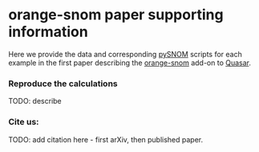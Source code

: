 # orange-snom paper supporting information

Here we provide the data and corresponding [pySNOM](https://github.com/Quasars/pySNOM) scripts for each example in the first paper describing the [orange-snom](https://github.com/Quasars/orange-snom) add-on to [Quasar](https://quasar.codes/).

### Reproduce the calculations

TODO: describe

### Cite us:

TODO: add citation here - first arXiv, then published paper.
